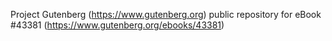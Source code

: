 Project Gutenberg (https://www.gutenberg.org) public repository for eBook #43381 (https://www.gutenberg.org/ebooks/43381)
